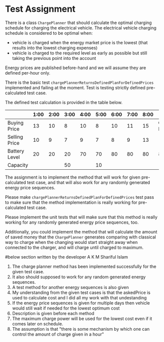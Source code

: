 # Test Assignment

There is a class `ChargePlanner` that should calculate the optimal charging schedule for charging the electrical vehicle. The electrical vehicle charging schedule is considered to be optimal when:
- vehicle is charged when the energy market price is the lowest (that results into the lowest charging expenses)
- vehicle is charged to the required level as early as possible but still taking the previous point into the account

Energy prices are published before-hand and we will assume they are defined per-hour only. 

There is the basic test `chargePlannerReturnsDefinedPlanForDefinedPrices` implemented and failing at the moment. Test is testing strictly defined pre-calculated test case. 

The defined test calculation is provided in the table below.

| | 1:00 | 2:00 | 3:00 | 4:00 | 5:00 | 6:00 | 7:00| 8:00 | 9:00
--- | --- | --- | --- | --- | --- | --- | --- | --- | --- 
Buying Price |13|10|8|10|8|10|11|15|Car Ready
Selling Price|10|9|7|9|7|8|9|13 
Battery Level|20|20|20|70|70|80|80|80|80
Capacity| | |50| |10|


The assignment is to implement the method that will work for given pre-calculated test case, and that will also work for any randomly generated energy price sequences.

Please make `chargePlannerReturnsDefinedPlanForDefinedPrices` test pass to make sure that the method implementation is really working for pre-calculated test case.

Please implement the unit tests that will make sure that this method is really working for any randomly generated energy price sequences, too.

Additionally, you could implement the method that will calculate the amount of saved money that the `ChargePlanner` generates comparing with classical way to charge when the changing would start straight away when connected to the charger, and will charge until charged to maximum.

#below section written by the developer A K M Shariful Islam

1. The charge planner method has been implemented successfully for the given test case.
2. It also should supposed to work for any random generated energy sequences. 
3. A test method for another energy sequences is also given
4. My understanding from the given test cases is that the askedPrice is used to calculate cost and I did all my work with that undestanding
5. If the energy price sequences is given for multiple days then vehicle would still wait if needed for the lowest optimum cost 
6. Description is given before each method
7. The maximum charge power will be used for the lowest cost even if it comes later on schedule.
8. The assumption is that "there is some mechanism by which one can control the amount of charge given in a hour"
